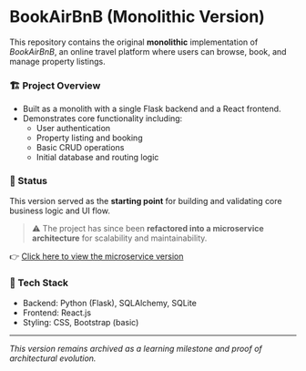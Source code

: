 # BookAirBnB (Monolithic Version)

This repository contains the original **monolithic** implementation of *BookAirBnB*, an online travel platform where users can browse, book, and manage property listings.

### 🏗️ Project Overview
- Built as a monolith with a single Flask backend and a React frontend.
- Demonstrates core functionality including:
  - User authentication
  - Property listing and booking
  - Basic CRUD operations
  - Initial database and routing logic

### 🚧 Status
This version served as the **starting point** for building and validating core business logic and UI flow.

> ⚠️ The project has since been **refactored into a microservice architecture** for scalability and maintainability.

👉 [Click here to view the microservice version](https://github.com/DerrickDipondo/BookAirBnB-Microservices)

### 🔧 Tech Stack
- Backend: Python (Flask), SQLAlchemy, SQLite
- Frontend: React.js
- Styling: CSS, Bootstrap (basic)

---

*This version remains archived as a learning milestone and proof of architectural evolution.*
